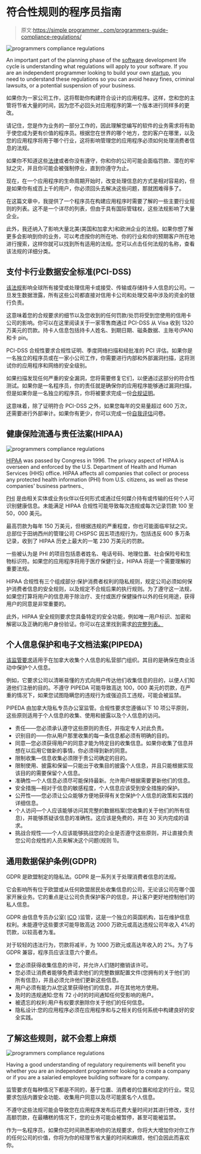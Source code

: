 # 符合性规则的程序员指南

> 原文:[https://simple programmer . com/programmers-guide-compliance-regulations/](https://simpleprogrammer.com/programmers-guide-compliance-regulations/)

![programmers compliance regulations](img/cfc2f3079a5038d7c38ac80031a51e68.png)

An important part of the planning phase of the [software](https://simpleprogrammer.com/guide-secure-software/) development life cycle is understanding what regulations will apply to your software. If you are an independent programmer looking to build your own [startup](https://simpleprogrammer.com/not-start-startup-as-a-programmer/), you need to understand these regulations so you can avoid heavy fines, criminal lawsuits, or a potential suspension of your business.

如果你为一家公司工作，这将帮助你构建符合设计的应用程序。这样，您和您的主管将节省大量的时间，因为您不必回头对应用程序的第一个版本进行同样多的更改。

请记住，您是作为业务的一部分工作的，因此理解您编写的软件的业务需求将有助于使您成为更有价值的程序员。根据您在世界的哪个地方，您的客户在哪里，以及您的应用程序将用于哪个行业，这将影响管理您的应用程序必须如何处理消费者信息的法规。

如果你不知道这些[法律](https://www.amazon.com/dp/1439806926/makithecompsi-20)或者你没有遵守，你和你的公司可能会面临罚款、潜在的牢狱之灾，并且你可能会被强制停业，直到你遵守为止。

现在，在一个应用程序的生命周期开始时，改变处理信息的方式是相对容易的，但是如果你有成百上千的用户，你必须回头去解决这些问题，那就困难得多了。

在这篇文章中，我提供了一个程序员在构建应用程序时需要了解的一些主要行业规则的列表。这不是一个详尽的列表，但由于具有国际管辖权，这些法规影响了大量企业。

此外，我还纳入了影响大量北美(美国和加拿大)和欧洲企业的法规。如果你想了解更多会影响到你的业务，可以考虑按你的所在地、你的行业和你的预期客户所在地进行搜索，这样你就可以找到所有适用的法规。您可以点击任何法规的名称，查看该法规的详细分类。

## 支付卡行业数据安全标准(PCI-DSS)

[该法规](https://www.securitymadesimple.org/cybersecurity-blog/how-to-be-pci-dss-compliant)影响全球所有接受或处理信用卡或接受、传输或存储持卡人信息的公司。一旦发生数据泄露，所有这些公司都直接对信用卡公司和处理交易中涉及的资金的银行负责。

这意味着您的合规要求的细节以及您收到的任何罚款/处罚将受到您使用的信用卡公司的影响。你可以在这里阅读关于一家零售商通过 PCI-DSS 从 Visa 收到 1320 万美元的罚款。持卡人信息包括持卡人姓名、到期日期、磁条数据、主账号(PAN)和卡 pin。

PCI-DSS 合规性要求合规性证明、季度网络扫描和经批准的 PCI 评估。如果你是一名独立的程序员或在一家小公司工作，你需要进行内部和外部漏洞扫描，这将测试你的应用程序和网络的安全级别。

如果扫描发现任何严重的安全漏洞，您将需要修复它们，以便通过这部分的符合性测试。如果你是一名程序员，你的责任就是确保你的应用程序能够通过漏洞扫描，但是如果你是一名独立的程序员，你将被要求完成一份[合规证明](https://www.pcisecuritystandards.org/document_library)。

这意味着，除了证明符合 PCI-DSS 之外，如果您每年的交易量超过 600 万次，还需要进行外部审计。如果你有更少，你可以完成一份[自我评估](https://www.pcisecuritystandards.org/pci_security/completing_self_assessment)问卷。

## 健康保险流通与责任法案(HIPAA)

![programmers compliance regulations](img/b0907806cceff6d6cbc452259d686e49.png)

[HIPAA](https://www.securitymadesimple.org/cybersecurity-blog/introduction-to-hipaa-compliance) was passed by Congress in 1996\. The privacy aspect of HIPAA is overseen and enforced by the U.S. Department of Health and Human Services (HHS) office. HIPAA affects all companies that collect or process any protected health information (PHI) from U.S. citizens, as well as these companies' business partners.[ ](https://www.hhs.gov/hipaa/for-professionals/privacy/special-topics/de-identification/index.html)

[PHI](https://www.hhs.gov/hipaa/for-professionals/privacy/special-topics/de-identification/index.html) 是由相关实体或业务伙伴以任何形式或通过任何媒介持有或传输的任何个人可识别健康信息。未能满足 HIPAA 合规性可能导致每次违规或每次记录罚款 100 至 50，000 美元。

最高罚款为每年 150 万美元，但根据违规的严重程度，你也可能面临牢狱之灾。总部位于田纳西州的管理公司 CHSPSC 因五项违规行为，包括违反 600 多万条记录，收到了 HIPAA 历史上最大的一笔 230 万美元的罚款。

一些被认为是 PHI 的项目包括患者姓名、电话号码、地理位置、社会保险号和生物标识符。如果您的应用程序将用于医疗保健行业，HIPAA 将是一个需要理解的重要法规。

HIPAA 合规性有三个组成部分:保护消费者权利的隐私规则，规定公司必须如何保护消费者信息的安全规则，以及规定不合规后果的执行规则。为了遵守这一法规，如果您打算将用户的信息用于除治疗、支付或医疗保健操作以外的任何用途，获得用户的同意是非常重要的。

此外，HIPAA 安全规则要求您具备特定的安全功能，例如唯一用户标识、加密和解密以及正确的用户身份验证。你可以在这里找到需求[的完整列表。](https://www.securitymadesimple.org/cybersecurity-blog/hipaa-security-rule-explained)

## 个人信息保护和电子文档法案(PIPEDA)

[该监管要求](https://www.securitymadesimple.org/cybersecurity-blog/a-guide-to-pipeda-compliance-for-canadian-businesses)适用于在加拿大收集个人信息的私营部门组织。其目的是确保在商业活动中保护个人信息。

例如，它要求公司以清晰易懂的方式向用户传达他们收集信息的目的，以便人们知道他们注册的目的。不遵守 PIPEDA 可能导致高达 100，000 美元的罚款，在严重的情况下，如果您试图隐瞒您的违规行为或强迫员工违规，可能会被监禁。

PIPEDA 由加拿大隐私专员办公室监管。合规性要求您遵循以下 10 项公平原则，这些原则适用于个人信息的收集、使用和披露以及个人信息的访问。

*   责任——您必须承认遵守这些原则的责任，并指定专人对此负责。
*   识别目的——你从用户那里收集的每一条信息都必须有明确的目的。
*   同意—您必须获得用户的同意才能为特定目的收集信息。如果你收集了信息并想在以后用它做新的事情，你必须得到新的同意。
*   限制收集—信息收集必须限于贵公司确定的目的。
*   限制使用、披露和保留—只能出于收集目的披露个人信息，并且只能根据实现该目的的需要保留个人信息。
*   准确性—个人信息必须尽可能保持最新。允许用户根据需要更新他们的信息。
*   安全措施—相对于信息的敏感程度，个人信息应该受到安全措施的保护。
*   公开性——您必须让公众能够方便地获得有关您保护个人信息的政策和实践的详细信息。
*   个人访问—个人应该能够访问其完整的数据档案(您收集的关于他们的所有信息)，并能够质疑该信息的准确性。这应该是免费的，并在 30 天内完成的请求。
*   挑战合规性——个人应该能够挑战您的企业是否遵守这些原则，并让直接负责您公司合规性的人员来解决这个问题(规则 1)。

## 通用数据保护条例(GDPR)

GDPR 是欧盟制定的隐私法。GDPR 是一系列关于处理消费者信息的法规。

它会影响所有位于欧盟或从任何欧盟居民处收集信息的公司，无论该公司在哪个国家开展业务。它的重点是让公司负责保护客户的信息，并让客户更好地控制他们的私人信息。

GDPR 由信息专员办公室( [ICO](https://ico.org.uk/about-the-ico/who-we-are/) )监管，这是一个独立的英国机构，旨在维护信息权利。未能遵守这些要求可能导致高达 2000 万欧元或高达违规公司年收入 4%的罚款，以较高者为准。

对于较轻的违法行为，罚款将减半，为 1000 万欧元或高达年收入的 2%。为了与 GDPR 兼容，程序员应该注意六个要点。

*   您必须获得收集信息的许可，并允许人们随时撤销该许可。
*   您必须让消费者能够免费请求他们的完整数据配置文件(您拥有的关于他们的所有信息)，并且必须允许他们更新这些信息。
*   用户必须有能力从您这里获得他们的信息，并在其他地方使用。
*   及时的违规通知:您有 72 小时的时间通知任何受影响的用户。
*   被遗忘的权利:用户有权要求删除你关于他们的任何信息。
*   隐私设计:您的应用程序必须在应用程序和与之相关的任何系统中构建良好的安全实践。

## 了解这些规则，就不会惹上麻烦

![programmers compliance regulations](img/d85562714176262d91adc341a96c8bdb.png)

Having a good understanding of regulatory requirements will benefit you whether you are an independent programmer looking to create a company or if you are a salaried employee building software for a company.

监管要求在每种情况下都是不同的，基于位置、消费者的位置和给定的行业。常见要求包括内置安全功能、收集用户同意以及尽可能匿名个人信息。

不遵守这些法规可能会导致您在应用程序发布后花费大量时间对其进行修改，支付高额罚款，在最糟糕的情况下，您的业务可能会被暂停，甚至可能被监禁。

作为一名程序员，如果你花时间熟悉影响你的法规要求，你将大大增加你对你工作的任何公司的价值，你将为你的经理节省大量的时间和麻烦，他们会因此而喜欢你。